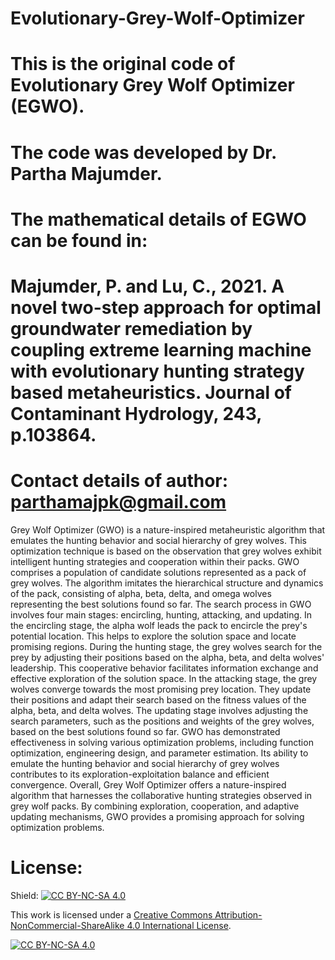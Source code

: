# Evolutionary-Grey-Wolf-Optimizer
# This is the original code of Evolutionary Grey Wolf Optimizer (EGWO).
# The code was developed by Dr. Partha Majumder.

# The mathematical details of EGWO can be found in: 
# Majumder, P. and Lu, C., 2021. A novel two-step approach for optimal groundwater remediation by coupling extreme learning machine with evolutionary hunting strategy based metaheuristics. Journal of Contaminant Hydrology, 243, p.103864.

# Contact details of author: parthamajpk@gmail.com

Grey Wolf Optimizer (GWO) is a nature-inspired metaheuristic algorithm that emulates the hunting behavior and social hierarchy of grey wolves. This optimization technique is based on the observation that grey wolves exhibit intelligent hunting strategies and cooperation within their packs. GWO comprises a population of candidate solutions represented as a pack of grey wolves. The algorithm imitates the hierarchical structure and dynamics of the pack, consisting of alpha, beta, delta, and omega wolves representing the best solutions found so far. The search process in GWO involves four main stages: encircling, hunting, attacking, and updating. In the encircling stage, the alpha wolf leads the pack to encircle the prey's potential location. This helps to explore the solution space and locate promising regions. During the hunting stage, the grey wolves search for the prey by adjusting their positions based on the alpha, beta, and delta wolves' leadership. This cooperative behavior facilitates information exchange and effective exploration of the solution space. In the attacking stage, the grey wolves converge towards the most promising prey location. They update their positions and adapt their search based on the fitness values of the alpha, beta, and delta wolves. The updating stage involves adjusting the search parameters, such as the positions and weights of the grey wolves, based on the best solutions found so far. GWO has demonstrated effectiveness in solving various optimization problems, including function optimization, engineering design, and parameter estimation. Its ability to emulate the hunting behavior and social hierarchy of grey wolves contributes to its exploration-exploitation balance and efficient convergence. Overall, Grey Wolf Optimizer offers a nature-inspired algorithm that harnesses the collaborative hunting strategies observed in grey wolf packs. By combining exploration, cooperation, and adaptive updating mechanisms, GWO provides a promising approach for solving optimization problems.

# License:
Shield: [![CC BY-NC-SA 4.0][cc-by-nc-sa-shield]][cc-by-nc-sa]

This work is licensed under a
[Creative Commons Attribution-NonCommercial-ShareAlike 4.0 International License][cc-by-nc-sa].

[![CC BY-NC-SA 4.0][cc-by-nc-sa-image]][cc-by-nc-sa]

[cc-by-nc-sa]: http://creativecommons.org/licenses/by-nc-sa/4.0/
[cc-by-nc-sa-image]: https://licensebuttons.net/l/by-nc-sa/4.0/88x31.png
[cc-by-nc-sa-shield]: https://img.shields.io/badge/License-CC%20BY--NC--SA%204.0-lightgrey.svg
